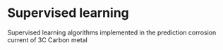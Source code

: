 # Supervised learning
Supervised learning algorithms implemented in the prediction corrosion current of 3C Carbon metal
